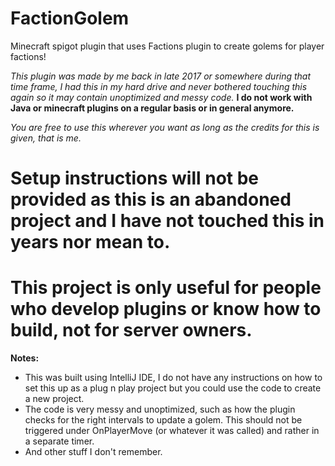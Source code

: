 # FactionGolem
 Minecraft spigot plugin that uses Factions plugin to create golems for player factions!
 
*This plugin was made by me back in late 2017 or somewhere during that time frame, I had this in my hard drive and never bothered touching this again so it may contain unoptimized and messy code.*
**I do not work with Java or minecraft plugins on a regular basis or in general anymore.**

*You are free to use this wherever you want as long as the credits for this is given, that is me.*

# Setup instructions will not be provided as this is an abandoned project and I have not touched this in years nor mean to.
# This project is only useful for people who develop plugins or know how to build, not for server owners.

**Notes:**
- This was built using IntelliJ IDE, I do not have any instructions on how to set this up as a plug n play project but you could use the code to create a new project.
- The code is very messy and unoptimized, such as how the plugin checks for the right intervals to update a golem. This should not be triggered under OnPlayerMove (or whatever it was called) and rather in a separate timer.
- And other stuff I don't remember.